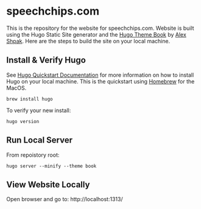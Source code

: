 # speechchips.com
This is the repository for the website for speechchips.com.  Website is built using the Hugo Static Site generator and the [Hugo Theme Book](https://themes.gohugo.io/hugo-book/) by [Alex Shpak](https://github.com/alex-shpak/hugo-book). Here are the steps to build the site on your local machine.

## Install & Verify Hugo 
See [Hugo Quickstart Documentation](https://gohugo.io/getting-started/quick-start/) for more information on how to install Hugo on your local machine. This is the quickstart using [Homebrew](https://brew.sh/) for the MacOS.

```
brew install hugo
```

To verify your new install:

```
hugo version
```

## Run Local Server
From repoistory root:
```
hugo server --minify --theme book
```

## View Website Locally
Open browser and go to:
http://localhost:1313/